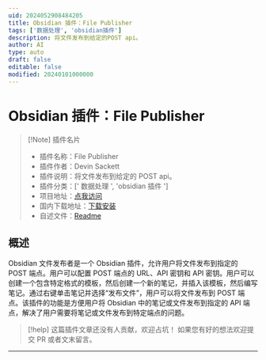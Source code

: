 ```yaml
---
uid: 2024052908484205
title: Obsidian 插件：File Publisher
tags: ['数据处理', 'obsidian插件']
description: 将文件发布到给定的POST api。
author: AI
type: auto
draft: false
editable: false
modified: 20240101000000
---
```


# Obsidian 插件：File Publisher

> [!Note] 插件名片
> - 插件名称：File Publisher
> - 插件作者：Devin Sackett
> - 插件说明：将文件发布到给定的 POST api。
> - 插件分类：[' 数据处理 ', 'obsidian 插件 ']
> - 项目地址：[点我访问](https://github.com/yiglas/obsidian-file-publisher)
> - 国内下载地址：[下载安装](https://pkmer.cn/products/plugin/pluginMarket/?file-publisher)
> - 自述文件：[Readme](https://ghproxy.net/https://raw.githubusercontent.com/yiglas/obsidian-file-publisher/master/README.md)

## 概述

Obsidian 文件发布者是一个 Obsidian 插件，允许用户将文件发布到指定的 POST 端点。用户可以配置 POST 端点的 URL、API 密钥和 API 密钥。用户可以创建一个包含特定格式的模板，然后创建一个新的笔记，并插入该模板，然后编写笔记。通过右键单击笔记并选择“发布文件”，用户可以将文件发布到 POST 端点。该插件的功能是方便用户将 Obsidian 中的笔记或文件发布到指定的 API 端点，解决了用户需要将笔记或文件发布到特定端点的问题。

> [!help]
> 这篇插件文章还没有人贡献，欢迎占坑！
> 如果您有好的想法欢迎提交 PR 或者文末留言。

---



